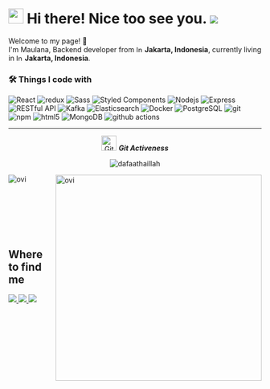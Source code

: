 # <img src="https://emojis.slackmojis.com/emojis/images/1531849430/4246/blob-sunglasses.gif?1531849430" width="30"/> Hi there! Nice too see you. ![](https://komarev.com/ghpvc/?username=dafaathaillah&color=4c71f2)

<p>Welcome to my page! 👋 </br> I'm Maulana, Backend developer from <img src="https://flagcdn.com/16x12/id.png" width="13" alt="Indonesia Flag"/> <b>Jakarta, Indonesia</b>, currently living in <img src="https://flagcdn.com/16x12/id.png" width="13" alt="Indonesia Flag"/> <b>Jakarta, Indonesia</b>. </p>

### 🛠 Things I code with
<p>
<img alt="React" src="https://img.shields.io/badge/-React-45b8d8?style=flat-square&logo=react&logoColor=white" />
<img alt="redux" src="https://img.shields.io/badge/-Redux-764ABC?style=flat-square&logo=redux&logoColor=white" />
<img alt="Sass" src="https://img.shields.io/badge/-Sass-CC6699?style=flat-square&logo=sass&logoColor=white" />
<img alt="Styled Components" src="https://img.shields.io/badge/-Styled_Components-db7092?style=flat-square&logo=styled-components&logoColor=white" />
<img alt="Nodejs" src="https://img.shields.io/badge/-Nodejs-43853d?style=flat-square&logo=Node.js&logoColor=white" />
<img alt="Express" src="https://img.shields.io/badge/-Express-000000?style=flat-square&logo=express&logoColor=white" />
<img alt="RESTful API" src="https://img.shields.io/badge/-RESTful_API-0077B6?style=flat-square&logo=json&logoColor=white" />
<img alt="Kafka" src="https://img.shields.io/badge/-Apache_Kafka-232F3E?style=flat-square&logo=apachekafka&logoColor=white" />
<img alt="Elasticsearch" src="https://img.shields.io/badge/-Elasticsearch-005571?style=flat-square&logo=elasticsearch&logoColor=white" />
<img alt="Docker" src="https://img.shields.io/badge/-Docker-46a2f1?style=flat-square&logo=docker&logoColor=white" />
<img alt="PostgreSQL" src="https://img.shields.io/badge/-PostgreSQL-336791?style=flat-square&logo=postgresql&logoColor=white" />
<img alt="git" src="https://img.shields.io/badge/-Git-F05032?style=flat-square&logo=git&logoColor=white" />
<img alt="npm" src="https://img.shields.io/badge/-NPM-CB3837?style=flat-square&logo=npm&logoColor=white" />
<img alt="html5" src="https://img.shields.io/badge/-HTML5-E34F26?style=flat-square&logo=html5&logoColor=white" />
<img alt="MongoDB" src="https://img.shields.io/badge/-MongoDB-13aa52?style=flat-square&logo=mongodb&logoColor=white" />
<img alt="github actions" src="https://img.shields.io/badge/-Github_Actions-2088FF?style=flat-square&logo=github-actions&logoColor=white" />
</p>

<hr>
<p align="center">
 <img src="https://media.giphy.com/media/W5eoZHPpUx9sapR0eu/giphy.gif" width="30px" alt="Git"/>&nbsp;<i><b>Git Activeness</b></i></p> 
<p align="center"><img src="https://github-readme-streak-stats.herokuapp.com/?user=Laanaa&theme=algolia" alt="dafaathaillah"  /></p>

<p><img align="left" src="https://github-readme-stats.vercel.app/api/top-langs?username=Laanaa&show_icons=true&locale=en&layout=compact&theme=chartreuse-dark" alt="ovi" /></p>
<p>&nbsp;<img align="right" src="https://github-readme-stats.vercel.app/api?username=Laanaa&show_icons=true&locale=en&theme=chartreuse-dark" alt="ovi" width="410" /></p><br><br><br><br><br>

## Where to find me
<p align="left">
<a href="mailto:maulanamalik.work@gmail.com">
  <img src="https://img.shields.io/badge/-Email-D14836?style=flat&logo=Gmail&logoColor=white"/>
</a>
<a href="https://www.linkedin.com/in/maulana-maalik-ibrahim">
  <img src="https://img.shields.io/badge/-LinkedIn-0077B5?style=flat&logo=linkedin&logoColor=white"/>
</a> 
<a href="https://www.instagram.com/maulmalk?igsh=MTR6YTA4MDcwMG83bQ%3D%3D&utm_source=qr">
  <img src="https://img.shields.io/badge/-Instagram-E4405F?style=flat&logo=instagram&logoColor=white"/>
</a>
</p>
